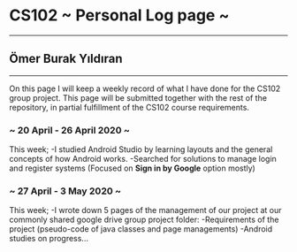 # CS102 ~ Personal Log page ~
****
## Ömer Burak Yıldıran
****

On this page I will keep a weekly record of what I have done for the CS102 group project. This page will be submitted together with the rest of the repository, in partial fulfillment of the CS102 course requirements.

### ~ 20 April - 26 April 2020 ~
This week;
  -I studied Android Studio by learning layouts and the general concepts of how Android works.
  -Searched for solutions to manage login and register systems (Focused on **Sign in by Google** option mostly)

### ~ 27 April - 3 May 2020 ~
This week;
  -I wrote down 5 pages of the management of our project at our commonly shared google drive group project folder:
    -Requirements of the project (pseudo-code of java classes and page managements)
  -Android studies on progress...
